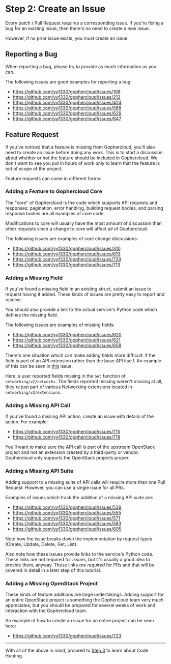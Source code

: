 Step 2: Create an Issue
========================

Every patch / Pull Request requires a corresponding issue. If you're fixing
a bug for an existing issue, then there's no need to create a new issue.

However, if no prior issue exists, you must create an issue.

Reporting a Bug
---------------

When reporting a bug, please try to provide as much information as you
can.

The following issues are good examples for reporting a bug:

* https://github.com/yyf330/gophercloud/issues/108
* https://github.com/yyf330/gophercloud/issues/212
* https://github.com/yyf330/gophercloud/issues/424
* https://github.com/yyf330/gophercloud/issues/588
* https://github.com/yyf330/gophercloud/issues/629
* https://github.com/yyf330/gophercloud/issues/647

Feature Request
---------------

If you've noticed that a feature is missing from Gophercloud, you'll also
need to create an issue before doing any work. This is to start a discussion 
about whether or not the feature should be included in Gophercloud. We don't 
want to see you put in hours of work only to learn that the feature is out of 
scope of the project.

Feature requests can come in different forms:

### Adding a Feature to Gophercloud Core

The "core" of Gophercloud is the code which supports API requests and
responses: pagination, error handling, building request bodies, and parsing
response bodies are all examples of core code.

Modifications to core will usually have the most amount of discussion than
other requests since a change to core will affect _all_ of Gophercloud.

The following issues are examples of core change discussions:

* https://github.com/yyf330/gophercloud/issues/310
* https://github.com/yyf330/gophercloud/issues/613
* https://github.com/yyf330/gophercloud/issues/729
* https://github.com/yyf330/gophercloud/issues/713

### Adding a Missing Field

If you've found a missing field in an existing struct, submit an issue to
request having it added. These kinds of issues are pretty easy to report
and resolve.

You should also provide a link to the actual service's Python code which
defines the missing field.

The following issues are examples of missing fields:

* https://github.com/yyf330/gophercloud/issues/620
* https://github.com/yyf330/gophercloud/issues/621
* https://github.com/yyf330/gophercloud/issues/658

There's one situation which can make adding fields more difficult: if the field
is part of an API extension rather than the base API itself. An example of this
can be seen in [this](https://github.com/yyf330/gophercloud/issues/749)
issue.

Here, a user reported fields missing in the `Get` function of
`networking/v2/networks`. The fields reported missing weren't missing at all,
they're just part of various Networking extensions located in
`networking/v2/extensions`.

### Adding a Missing API Call

If you've found a missing API action, create an issue with details of
the action. For example:

* https://github.com/yyf330/gophercloud/issues/715
* https://github.com/yyf330/gophercloud/issues/719

You'll want to make sure the API call is part of the upstream OpenStack project
and not an extension created by a third-party or vendor. Gophercloud only
supports the OpenStack projects proper.

### Adding a Missing API Suite

Adding support to a missing suite of API calls will require more than one Pull
Request. However, you can use a single issue for all PRs.

Examples of issues which track the addition of a missing API suite are:

* https://github.com/yyf330/gophercloud/issues/539
* https://github.com/yyf330/gophercloud/issues/555
* https://github.com/yyf330/gophercloud/issues/571
* https://github.com/yyf330/gophercloud/issues/583
* https://github.com/yyf330/gophercloud/issues/605

Note how the issue breaks down the implementation by request types (Create,
Update, Delete, Get, List).

Also note how these issues provide links to the service's Python code. These
links are not required for _issues_, but it's usually a good idea to provide
them, anyway. These links _are required_ for PRs and that will be covered in
detail in a later step of this tutorial.

### Adding a Missing OpenStack Project

These kinds of feature additions are large undertakings. Adding support for
an entire OpenStack project is something the Gophercloud team very much
appreciates, but you should be prepared for several weeks of work and
interaction with the Gophercloud team.

An example of how to create an issue for an entire project can be seen
here:

* https://github.com/yyf330/gophercloud/issues/723

---

With all of the above in mind, proceed to [Step 3](step-03-code-hunting.md) to
learn about Code Hunting.
